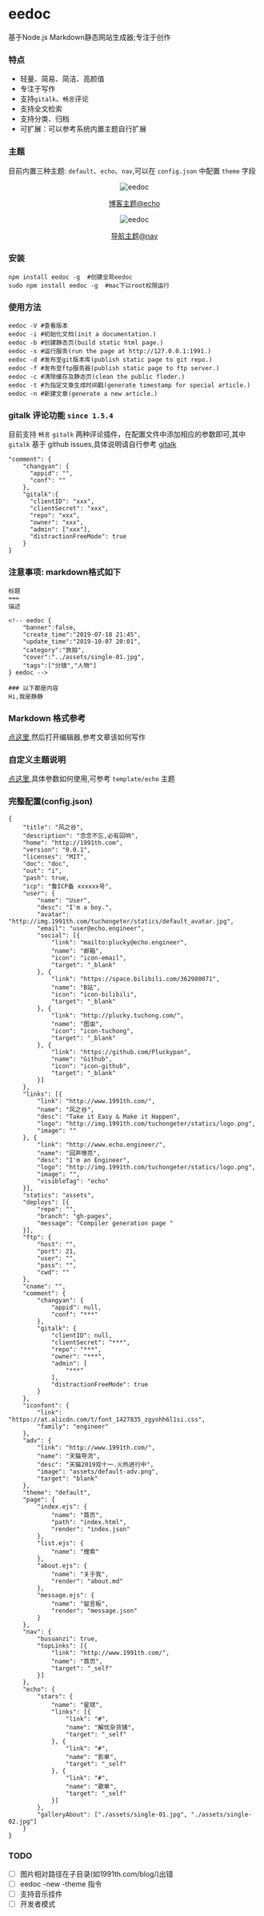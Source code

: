 eedoc
===
基于Node.js Markdown静态网站生成器;专注于创作

### 特点
- 轻量、简易、简洁、高颜值
- 专注于写作
- 支持`gitalk`、`畅言`评论
- 支持全文检索
- 支持分类、归档
- 可扩展：可以参考系统内置主题自行扩展

### 主题
目前内置三种主题: `default`、`echo`、`nav`,可以在 `config.json` 中配置 `theme` 字段

<div align="center">

![eedoc](http://img.1991th.com/tuchongeter/statics/eedoc@echo.home.png!1080jpg)

[博客主题@echo](http://www.1991th.com/blog/)

</div>

<div align="center">

![eedoc](http://img.1991th.com/tuchongeter/statics/eedoc@nav.png!1080jpg)

[导航主题@nav](http://www.1991th.com/nav/)

</div>

### 安装
```
npm install eedoc -g  #创建全局eedoc
sudo npm install eedoc -g  #mac下以root权限运行
```

### 使用方法
```
eedoc -V #查看版本
eedoc -i #初始化文档(init a documentation.)
eedoc -b #创建静态页(build static html page.)
eedoc -s #运行服务(run the page at http://127.0.0.1:1991.)
eedoc -d #发布至git版本库(publish static page to git repo.)
eedoc -f #发布至ftp服务器(publish static page to ftp server.)
eedoc -c #清除缓存及静态页(clean the public floder.)
eedoc -t #为指定文章生成时间戳(generate timestamp for special article.)
eedoc -n #新建文章(generate a new article.)
```

### gitalk 评论功能 `since 1.5.4`
目前支持 `畅言` `gitalk` 两种评论插件，在配置文件中添加相应的参数即可,其中 `gitalk` 基于 github issues,具体说明请自行参考  [gitalk](https://github.com/gitalk/gitalk/blob/master/readme-cn.md)
```
"comment": {
	"changyan": {
	  "appid": "",
	  "conf": ""
	},
	"gitalk":{
	  "clientID": "xxx",
	  "clientSecret": "xxx",
	  "repo": "xxx",
	  "owner": "xxx",
	  "admin": ["xxx"],
	  "distractionFreeMode": true
	}
}
```

### 注意事项: markdown格式如下
```
标题
===
描述

<!-- eedoc {
	"banner":false,
	"create_time":"2019-07-18 21:45",
	"update_time":"2019-10-07 20:01",
	"category":"旅拍",
	"cover":"../assets/single-01.jpg",
	"tags":["分镜","人物"]
} eedoc -->

### 以下都是内容
Hi,我是静静
```

### Markdown 格式参考
[点这里](doc/post.md),然后打开编辑器,参考文章该如何写作

### 自定义主题说明
[点这里](template/ReadMe.md),具体参数如何使用,可参考 `template/echo` 主题

### 完整配置(config.json)
```
{
	"title": "风之谷",
	"description": "念念不忘,必有回响",
	"home": "http://1991th.com",
	"version": "0.0.1",
	"licenses": "MIT",
	"doc": "doc",
	"out": "i",
	"pash": true,
	"icp": "鲁ICP备 xxxxxx号",
	"user": {
		"name": "User",
		"desc": "I'm a boy.",
		"avatar": "http://img.1991th.com/tuchongeter/statics/default_avatar.jpg",
		"email": "user@echo.engineer",
		"social": [{
			"link": "mailto:plucky@echo.engineer",
			"name": "邮箱",
			"icon": "icon-email",
			"target": "_blank"
		}, {
			"link": "https://space.bilibili.com/362980071",
			"name": "B站",
			"icon": "icon-bilibili",
			"target": "_blank"
		}, {
			"link": "http://plucky.tuchong.com/",
			"name": "图虫",
			"icon": "icon-tuchong",
			"target": "_blank"
		}, {
			"link": "https://github.com/Pluckypan",
			"name": "Github",
			"icon": "icon-github",
			"target": "_blank"
		}]
	},
	"links": [{
		"link": "http://www.1991th.com/",
		"name": "风之谷",
		"desc": "Take it Easy & Make it Happen",
		"logo": "http://img.1991th.com/tuchongeter/statics/logo.png",
		"image": ""
	}, {
		"link": "http://www.echo.engineer/",
		"name": "回声嘹亮",
		"desc": "I'm an Engineer",
		"logo": "http://img.1991th.com/tuchongeter/statics/logo.png",
		"image": "",
		"visibleTag": "echo"
	}],
	"statics": "assets",
	"deploys": [{
		"repo": "",
		"branch": "gh-pages",
		"message": "Compiler generation page "
	}],
	"ftp": {
		"host": "",
		"port": 21,
		"user": "",
		"pass": "",
		"cwd": ""
	},
	"cname": "",
	"comment": {
		"changyan": {
			"appid": null,
			"conf": "***"
		},
		"gitalk": {
			"clientID": null,
			"clientSecret": "***",
			"repo": "***",
			"owner": "***",
			"admin": [
				"***"
			],
			"distractionFreeMode": true
		}
	},
	"iconfont": {
		"link": "https://at.alicdn.com/t/font_1427835_zgyohh6l1si.css",
		"family": "engineer"
	},
	"adv": {
		"link": "http://www.1991th.com/",
		"name": "天猫导流",
		"desc": "天猫2019双十一.火热进行中",
		"image": "assets/default-adv.png",
		"target": "blank"
	},
	"theme": "default",
	"page": {
		"index.ejs": {
			"name": "首页",
			"path": "index.html",
			"render": "index.json"
		},
		"list.ejs": {
			"name": "搜索"
		},
		"about.ejs": {
			"name": "关于我",
			"render": "about.md"
		},
		"message.ejs": {
			"name": "留言板",
			"render": "message.json"
		}
	},
	"nav": {
		"busuanzi": true,
		"topLinks": [{
			"link": "http://www.1991th.com/",
			"name": "首页",
			"target": "_self"
		}]
	},
	"echo": {
		"stars": {
			"name": "星球",
			"links": [{
				"link": "#",
				"name": "解忧杂货铺",
				"target": "_self"
			}, {
				"link": "#",
				"name": "影单",
				"target": "_self"
			}, {
				"link": "#",
				"name": "歌单",
				"target": "_self"
			}]
		},
		"galleryAbout": ["./assets/single-01.jpg", "./assets/single-02.jpg"]
	}
}
```

### TODO
- [ ] 图片相对路径在子目录(如1991th.com/blog/)出错
- [ ] eedoc -new -theme 指令
- [ ] 支持音乐挂件
- [ ] 开发者模式
